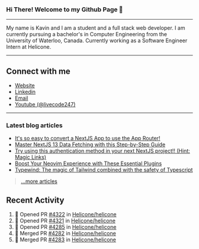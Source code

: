 
### Hi There! Welcome to my Github Page :wave:

---

My name is Kavin and I am a student and a full stack web developer. I am currently pursuing a bachelor's in Computer Engineering from the University of Waterloo, Canada. Currently working as a Software Engineer Intern at Helicone.

---
## Connect with me
- [Website](https://kavin.me)
- [Linkedin](https://linkedin.com/in/kavinvalli)
- [Email](mailto:mail@kavin.me)
- [Youtube (@livecode247)](https://youtube.com/@livecode247)
---

### Latest blog articles

<!-- BLOG-POST-LIST:START -->
- [It&#39;s so easy to convert a NextJS App to use the App Router!](https://livecode247.com/its-so-easy-to-convert-a-nextjs-app-to-use-the-app-router)
- [Master NextJS 13 Data Fetching with this Step-by-Step Guide](https://livecode247.com/demystifying-data-fetching-in-nextjs-13)
- [Try using this authentication method in your next NextJS project!! &lpar;Hint: Magic Links&rpar;](https://livecode247.com/try-using-this-authentication-method-in-your-next-nextjs-project-hint-magic-links)
- [Boost Your Neovim Experience with These Essential Plugins](https://livecode247.com/boost-your-neovim-experience-with-these-essential-plugins)
- [Typewind: The magic of Tailwind combined with the safety of Typescript](https://livecode247.com/typewind-the-magic-of-tailwind-combined-with-the-safety-of-typescript)
<!-- BLOG-POST-LIST:END -->

> [...more articles](https://livecode247.com)

## Recent Activity
<!--START_SECTION:activity-->
1. 💪 Opened PR [#4322](https://github.com/Helicone/helicone/pull/4322) in [Helicone/helicone](https://github.com/Helicone/helicone)
2. 💪 Opened PR [#4321](https://github.com/Helicone/helicone/pull/4321) in [Helicone/helicone](https://github.com/Helicone/helicone)
3. 💪 Opened PR [#4285](https://github.com/Helicone/helicone/pull/4285) in [Helicone/helicone](https://github.com/Helicone/helicone)
4. 🎉 Merged PR [#4282](https://github.com/Helicone/helicone/pull/4282) in [Helicone/helicone](https://github.com/Helicone/helicone)
5. 🎉 Merged PR [#4283](https://github.com/Helicone/helicone/pull/4283) in [Helicone/helicone](https://github.com/Helicone/helicone)
<!--END_SECTION:activity-->

<!-- --- -->

<!-- <img align="center" src="https://github-readme-stats.vercel.app/api?username=kavinvalli&&show_icons=true&count_private=true&hide_border=true&hide_title=true&theme=tokyonight" alt="Kavin's Github Stats">

[![Kavin's github activity graph](https://activity-graph.herokuapp.com/graph?username=kavinvalli&theme=github&hide_border=true&custom_title=Contribution%20Graph)](https://github.com/ashutosh00710/github-readme-activity-graph) -->
<!-- <img align="center" src="https://github-readme-stats.vercel.app/api/top-langs/?username=kavin25&layout=compact&hide_border=true&theme=tokyonight" alt="Kavin's Github Stats"> -->
